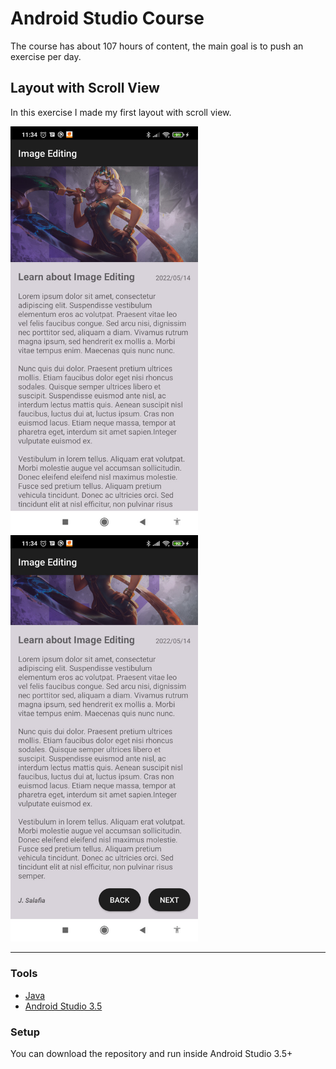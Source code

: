 # Android Studio Course
The course has about 107 hours of content, the main goal is to push an exercise per day.

## Layout with Scroll View

In this exercise I made my first layout with scroll view.

<p float="center">
  <img src="images/img1.jpg" width="300" />
  <img src="images/img2.jpg" width="300" /> 
</p>

---

### Tools

- [Java](https://www.java.com/pt-BR/)
- [Android Studio 3.5](https://developer.android.com/studio?hl=pt-br)

### Setup

You can download the repository and run inside Android Studio 3.5+
